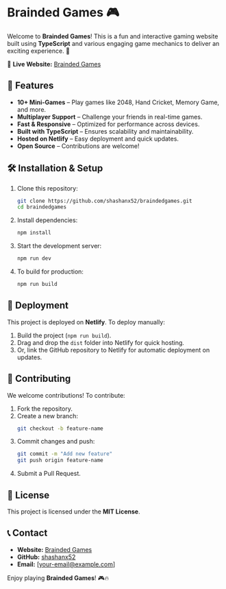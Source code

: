 # Brainded Games 🎮

Welcome to **Brainded Games**! This is a fun and interactive gaming website built using **TypeScript** and various engaging game mechanics to deliver an exciting experience. 🚀

🔗 **Live Website:** [Brainded Games](https://braindedgame.netlify.app/)

## 🌟 Features

- **10+ Mini-Games** – Play games like 2048, Hand Cricket, Memory Game, and more.
- **Multiplayer Support** – Challenge your friends in real-time games.
- **Fast & Responsive** – Optimized for performance across devices.
- **Built with TypeScript** – Ensures scalability and maintainability.
- **Hosted on Netlify** – Easy deployment and quick updates.
- **Open Source** – Contributions are welcome!

## 🛠️ Installation & Setup

1. Clone this repository:
   ```sh
   git clone https://github.com/shashanx52/braindedgames.git
   cd braindedgames
   ```
2. Install dependencies:
   ```sh
   npm install
   ```
3. Start the development server:
   ```sh
   npm run dev
   ```
4. To build for production:
   ```sh
   npm run build
   ```

## 🚀 Deployment

This project is deployed on **Netlify**. To deploy manually:

1. Build the project (`npm run build`).
2. Drag and drop the `dist` folder into Netlify for quick hosting.
3. Or, link the GitHub repository to Netlify for automatic deployment on updates.

## 🤝 Contributing

We welcome contributions! To contribute:

1. Fork the repository.
2. Create a new branch:
   ```sh
   git checkout -b feature-name
   ```
3. Commit changes and push:
   ```sh
   git commit -m "Add new feature"
   git push origin feature-name
   ```
4. Submit a Pull Request.

## 📜 License

This project is licensed under the **MIT License**.

## 📞 Contact

- **Website:** [Brainded Games](https://braindedgame.netlify.app/)
- **GitHub:** [shashanx52](https://github.com/shashanx52)
- **Email:** [[your-email@example.com](mailto:your-email@example.com)]

Enjoy playing **Brainded Games**! 🎮🔥


